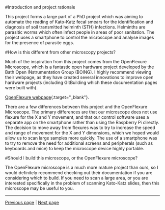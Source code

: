 #Introduction and project rationale

This project forms a large part of a PhD project which was aiming to automate the reading of Kato-Katz fecal smears for the identification and diagnosis of soil transmitted helminth (STH) infections. Helminths are parasitic worms which often infect people in areas of poor sanitation. The project uses a smartphone to control the microscope and analyse images for the presence of parasite eggs. 

#How is this different from other microscopy projects?

Much of the inspiration from this project comes from the OpenFlexure Microscope, which is a fantastic open hardware project developed by the Bath Open INstrumentation Group (BOING). I highly recommend viewing their webpage, as they have created several innovations to improve open hardware projects (including GitBuilding which these documentation pages were built with). 

[OpenFlexure webpage](https://openflexure.org/ ""){:target="_blank"}.

There are a few differences between this project and the OpenFlexure Microscope. The primary differences are that our microscope does not use flexure for the X and Y movement, and that our control software uses a separate app on the smartphone rather than using the Raspberry Pi directly. The decision to move away from flexures was to try to increase the speed and range of movement for the X and Y dimensions, which we hoped would allow us to scan large samples more quickly. The use of a smartphone was to try to remove the need for additional screens and peripherals (such as keyboards and mice) to keep the microscope device highly portable. 

#Should I build this microscope, or the OpenFlexure microscope? 

The OpenFlexure microscope is a much more mature project than ours, so I would definitely recommend checking out their documentation if you are considering which to build. If you need to scan a large area, or you are interested specifically in the problem of scanning Kato-Katz slides, then this microscope may be useful to you.

---

[Previous page](index_BOM.md) | [Next page](purchasing.md)